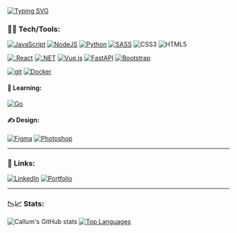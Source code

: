 [![Typing SVG](https://readme-typing-svg.herokuapp.com?font=JetBrainsMono&color=%23864879&size=25&vCenter=true&width=450&lines=username%3A+cbarkr+;name%3A+callum_barker;Hi+there!;I+am+a+3rd+year+CS+student;Always+learning;Always+open+to+new+opportunities)](https://git.io/typing-svg)

### 👨‍💻 Tech/Tools:
[![JavaScript](https://img.shields.io/badge/--F7DF1E?logo=javascript&logoColor=000000)](https://www.javascript.com/)
[![NodeJS](https://img.shields.io/badge/--2343853D?logo=node.js&logoColor=000000)](https://nodejs.org)
[![Python](https://img.shields.io/badge/--3776AB?logo=python&logoColor=ffffff)](https://www.python.org/)
[![SASS](https://img.shields.io/badge/SASS-hotpink.svg?logo=SASS&logoColor=ffffff)](https://sass-lang.com/)
![CSS3](https://img.shields.io/badge/--1572B6?logo=css3&logoColor=ffffff)
![HTML5](https://img.shields.io/badge/--E34F26?logo=html5&logoColor=ffffff)

[![.React](https://img.shields.io/badge/--61DAFB?logo=react&logoColor=ffffff)](https://reactjs.org/)
[![.NET](https://img.shields.io/badge/--512BD4?logo=.net&logoColor=ffffff)](https://dotnet.microsoft.com/)
[![Vue.js](https://img.shields.io/badge/--4FC08D?logo=vuedotjs&logoColor=ffffff)](https://vuejs.org/)
[![FastAPI](https://img.shields.io/badge/--009688?logo=fastapi&logoColor=ffffff)](https://fastapi.tiangolo.com/)
[![Bootstrap](https://img.shields.io/badge/--7952B3?logo=bootstrap&logoColor=ffffff)](https://getbootstrap.com/)

[![git](https://img.shields.io/badge/--F05032?logo=git&logoColor=ffffff)](http://git-scm.com/)
[![Docker](https://img.shields.io/badge/--2496ED?logo=docker&logoColor=ffffff)](https://www.docker.com/)

#### 🤔 Learning:

[![Go](https://img.shields.io/badge/--00ADD8?logo=go&logoColor=ffffff)](https://golang.org/)

#### ✍️ Design:
[![Figma](https://img.shields.io/badge/--F24E1E?logo=figma&logoColor=ffffff)](https://www.figma.com/)
[![Photoshop](https://img.shields.io/badge/--31A8FF?logo=adobe%20photoshop&logoColor=000)](https://www.photoshop.com/)

---

### 🔗 Links:
[![LinkedIn](https://img.shields.io/badge/--0A66C2?logo=linkedin&logoColor=ffffff)](https://www.linkedin.com/in/cbarkr/)
[![Portfolio](https://img.shields.io/badge/Portfolio-blueviolet)](https://www.cbarkr.com/)

---

### 📉📈 Stats:

![Callum's GitHub stats](https://github-readme-stats.vercel.app/api?username=cbarkr&count_private=true&show_icons=true&theme=radical)
[![Top Languages](https://github-readme-stats.vercel.app/api/top-langs/?username=cbarkr&layout=compact&theme=radical&exclude_repo=Get-Me-Out-Of-Here)](https://github.com/cbarkr/github-readme-stats)
